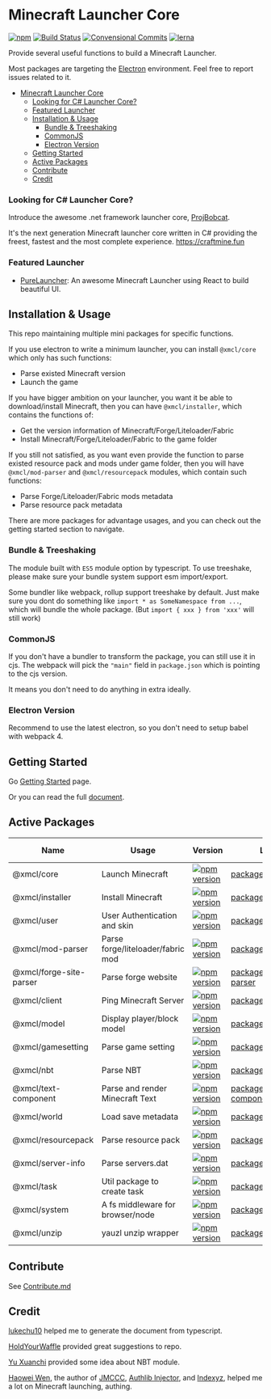 # Minecraft Launcher Core

[![npm](https://img.shields.io/npm/l/@xmcl/core.svg)](https://github.com/voxelum/minecraft-launcher-core-node/blob/master/LICENSE)
[![Build Status](https://github.com/voxelum/minecraft-launcher-core-node/workflows/Build/badge.svg)](https://github.com/Voxelum/minecraft-launcher-core-node/actions?query=workflow%3ABuild)
[![Convensional Commits](https://img.shields.io/badge/Conventional%20Commits-1.0.0-yellow.svg)](https://www.conventionalcommits.org)
[![lerna](https://img.shields.io/badge/maintained%20with-lerna-cc00ff.svg)](https://lerna.js.org/)

Provide several useful functions to build a Minecraft Launcher.

Most packages are targeting the [Electron](https://electronjs.org) environment. Feel free to report issues related to it.

- [Minecraft Launcher Core](#minecraft-launcher-core)
    - [Looking for C# Launcher Core?](#looking-for-c-launcher-core)
    - [Featured Launcher](#featured-launcher)
  - [Installation & Usage](#installation--usage)
    - [Bundle & Treeshaking](#bundle--treeshaking)
    - [CommonJS](#commonjs)
    - [Electron Version](#electron-version)
  - [Getting Started](#getting-started)
  - [Active Packages](#active-packages)
  - [Contribute](#contribute)
  - [Credit](#credit)

### Looking for C# Launcher Core?

Introduce the awesome .net framework launcher core, [ProjBobcat](https://github.com/Corona-Studio/ProjBobcat).

It's the next generation Minecraft launcher core written in C# providing the freest, fastest and the most complete experience. https://craftmine.fun

### Featured Launcher

- [PureLauncher](https://github.com/Apisium/PureLauncher): An awesome Minecraft Launcher using React to build beautiful UI.


## Installation & Usage

This repo maintaining multiple mini packages for specific functions.

If you use electron to write a minimum launcher, you can install `@xmcl/core` which only has such functions:

- Parse existed Minecraft version
- Launch the game

If you have bigger ambition on your launcher, you want it be able to download/install Minecraft, then you can have `@xmcl/installer`, which contains the functions of:

- Get the version information of Minecraft/Forge/Liteloader/Fabric
- Install Minecraft/Forge/Liteloader/Fabric to the game folder

If you still not satisfied, as you want even provide the function to parse existed resource pack and mods under game folder, then you will have `@xmcl/mod-parser` and `@xmcl/resourcepack` modules, which contain such functions:

- Parse Forge/Liteloader/Fabric mods metadata
- Parse resource pack metadata

There are more packages for advantage usages, and you can check out the getting started section to navigate.


### Bundle & Treeshaking

The module built with `ES5` module option by typescript. To use treeshake, please make sure your bundle system support esm import/export.

Some bundler like webpack, rollup support treeshake by default. Just make sure you dont do something like `import * as SomeNamespace from ...`, which will bundle the whole package.
(But `import { xxx } from 'xxx'` will still work)

### CommonJS

If you don't have a bundler to transform the package, you can still use it in cjs. The webpack will pick the `"main"` field in `package.json` which is pointing to the cjs version.

It means you don't need to do anything in extra ideally.

### Electron Version

Recommend to use the latest electron, so you don't need to setup babel with webpack 4.

## Getting Started

Go [Getting Started](/USAGE.md) page.

Or you can read the full [document](https://voxelum.github.io/minecraft-launcher-core-node/).

## Active Packages

| Name                    | Usage                             | Version                                                                                                                           | Location                                                  | Runtime Envrionment |
| ----------------------- | --------------------------------- | --------------------------------------------------------------------------------------------------------------------------------- | --------------------------------------------------------- | ------------------- |
| @xmcl/core              | Launch Minecraft                  | [![npm version](https://img.shields.io/npm/v/@xmcl/core.svg)](https://www.npmjs.com/package/@xmcl/core)                           | [packages/core             ](/packages/core)              | Node                |
| @xmcl/installer         | Install Minecraft                 | [![npm version](https://img.shields.io/npm/v/@xmcl/installer.svg)](https://www.npmjs.com/package/@xmcl/installer)                 | [packages/installer        ](/packages/installer)         | Node                |
| @xmcl/user              | User Authentication and skin      | [![npm version](https://img.shields.io/npm/v/@xmcl/user.svg)](https://www.npmjs.com/package/@xmcl/user)                           | [packages/user             ](/packages/user)              | Node/Browser        |
| @xmcl/mod-parser        | Parse forge/liteloader/fabric mod | [![npm version](https://img.shields.io/npm/v/@xmcl/mod-parser.svg)](https://www.npmjs.com/package/@xmcl/mod-parser)               | [packages/mod-parser       ](/packages/mod-parser)        | Node/Browser        |
| @xmcl/forge-site-parser | Parse forge website               | [![npm version](https://img.shields.io/npm/v/@xmcl/forge-site-parser.svg)](https://www.npmjs.com/package/@xmcl/forge-site-parser) | [packages/forge-site-parser](/packages/forge-site-parser) | Node/Browser        |
| @xmcl/client            | Ping Minecraft Server             | [![npm version](https://img.shields.io/npm/v/@xmcl/client.svg)](https://www.npmjs.com/package/@xmcl/client)                       | [packages/client           ](/packages/client)            | Node                |
| @xmcl/model             | Display player/block model        | [![npm version](https://img.shields.io/npm/v/@xmcl/model.svg)](https://www.npmjs.com/package/@xmcl/model)                         | [packages/model            ](/packages/model)             | Browser             |
| @xmcl/gamesetting       | Parse game setting                | [![npm version](https://img.shields.io/npm/v/@xmcl/gamesetting.svg)](https://www.npmjs.com/package/@xmcl/gamesetting)             | [packages/gamesetting      ](/packages/gamesetting)       | Node/Browser        |
| @xmcl/nbt               | Parse NBT                         | [![npm version](https://img.shields.io/npm/v/@xmcl/nbt.svg)](https://www.npmjs.com/package/@xmcl/nbt)                             | [packages/nbt              ](/packages/nbt)               | Node/Browser        |
| @xmcl/text-component    | Parse and render Minecraft Text   | [![npm version](https://img.shields.io/npm/v/@xmcl/text-component.svg)](https://www.npmjs.com/package/@xmcl/text-component   )    | [packages/text-component   ](/packages/text-component)    | Node/Browser        |
| @xmcl/world             | Load save metadata                | [![npm version](https://img.shields.io/npm/v/@xmcl/world.svg)](https://www.npmjs.com/package/@xmcl/world)                         | [packages/world            ](/packages/world)             | Node/Browser        |
| @xmcl/resourcepack      | Parse resource pack               | [![npm version](https://img.shields.io/npm/v/@xmcl/resourcepack.svg)](https://www.npmjs.com/package/@xmcl/resourcepack)           | [packages/resourcepack     ](/packages/resourcepack)      | Node/Browser        |
| @xmcl/server-info       | Parse servers.dat                 | [![npm version](https://img.shields.io/npm/v/@xmcl/server-info.svg)](https://www.npmjs.com/package/@xmcl/server-info)             | [packages/server-info      ](/packages/server-info)       | Node/Browser        |
| @xmcl/task              | Util package to create task       | [![npm version](https://img.shields.io/npm/v/@xmcl/task.svg)](https://www.npmjs.com/package/@xmcl/task)                           | [packages/task             ](/packages/task)              | Node                |
| @xmcl/system            | A fs middleware for browser/node  | [![npm version](https://img.shields.io/npm/v/@xmcl/system.svg)](https://www.npmjs.com/package/@xmcl/system)                       | [packages/system           ](/packages/system)            | Node/Browser        |
| @xmcl/unzip             | yauzl unzip wrapper               | [![npm version](https://img.shields.io/npm/v/@xmcl/unzip.svg)](https://www.npmjs.com/package/@xmcl/unzip)                         | [packages/unzip            ](/packages/unzip)             | Node                |

## Contribute

See [Contribute.md](/CONTRIBUTE.md)

## Credit

[lukechu10](https://github.com/lukechu10) helped me to generate the document from typescript.

[HoldYourWaffle](https://github.com/HoldYourWaffle) provided great suggestions to repo.

[Yu Xuanchi](https://github.com/yuxuanchiadm) provided some idea about NBT module.

[Haowei Wen](https://github.com/yushijinhun), the author of [JMCCC](https://github.com/to2mbn/JMCCC), [Authlib Injector](https://github.com/to2mbn/authlib-injector), and [Indexyz](https://github.com/Indexyz), helped me a lot on Minecraft launching, authing.

